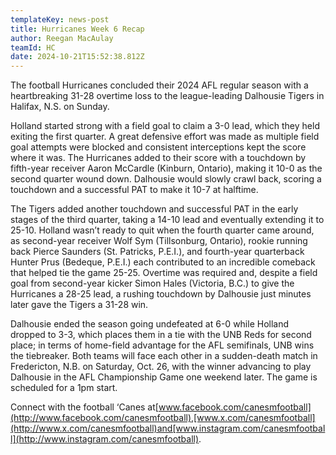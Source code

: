 ```yaml
---
templateKey: news-post
title: Hurricanes Week 6 Recap
author: Reegan MacAulay
teamId: HC
date: 2024-10-21T15:52:38.812Z
---
```

The football Hurricanes concluded their 2024 AFL regular season with a heartbreaking 31-28 overtime loss to the league-leading Dalhousie Tigers in Halifax, N.S. on Sunday.

Holland started strong with a field goal to claim a 3-0 lead, which they held exiting the first quarter. A great defensive effort was made as multiple field goal attempts were blocked and consistent interceptions kept the score where it was. The Hurricanes added to their score with a touchdown by fifth-year receiver Aaron McCardle (Kinburn, Ontario), making it 10-0 as the second quarter wound down. Dalhousie would slowly crawl back, scoring a touchdown and a successful PAT to make it 10-7 at halftime.

The Tigers added another touchdown and successful PAT in the early stages of the third quarter, taking a 14-10 lead and eventually extending it to 25-10. Holland wasn’t ready to quit when the fourth quarter came around, as second-year receiver Wolf Sym (Tillsonburg, Ontario), rookie running back Pierce Saunders (St. Patricks, P.E.I.), and fourth-year quarterback Hunter Prus (Bedeque, P.E.I.) each contributed to an incredible comeback that helped tie the game 25-25. Overtime was required and, despite a field goal from second-year kicker Simon Hales (Victoria, B.C.) to give the Hurricanes a 28-25 lead, a rushing touchdown by Dalhousie just minutes later gave the Tigers a 31-28 win.

Dalhousie ended the season going undefeated at 6-0 while Holland dropped to 3-3, which places them in a tie with the UNB Reds for second place; in terms of home-field advantage for the AFL semifinals, UNB wins the tiebreaker. Both teams will face each other in a sudden-death match in Fredericton, N.B. on Saturday, Oct. 26, with the winner advancing to play Dalhousie in the AFL Championship Game one weekend later. The game is scheduled for a 1pm start.

Connect with the football ‘Canes at[www.facebook.com/canesmfootball](http://www.facebook.com/canesmfootball),[www.x.com/canesmfootball](http://www.x.com/canesmfootball)and[www.instagram.com/canesmfootball](http://www.instagram.com/canesmfootball).
